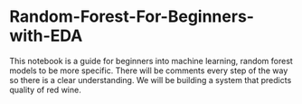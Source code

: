# Random-Forest-For-Beginners-with-EDA
This notebook is a guide for beginners into machine learning, random forest models to be more specific. There will be comments every step of the way so there is a clear understanding. We will be building a system that predicts quality of red wine.

